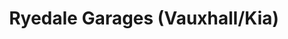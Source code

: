 ---
title: "Ryedale Garages (Vauxhall/Kia)"
url: /kirkbymoorside/ryedale-garages-vauxhall-kia/
shop: car
---